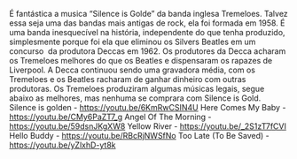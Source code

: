 
É  fantástica a musica “Silence is Golde” da banda inglesa Tremeloes. Talvez essa seja uma das bandas mais antigas de rock, ela foi formada em 1958. É uma banda inesquecível na história, independente do que tenha produzido, simplesmente porque foi ela que eliminou os Silvers Beatles em um concurso  da produtora Deccas em 1962. Os produtores da Decca acharam os Tremeloes melhores do que os Beatles e dispensaram os rapazes de Liverpool. A Decca continuou sendo uma gravadora média, com os Tremeloes e os Beatles racharam de ganhar dinheiro com outras produtoras. Os Tremeloes produziram algumas músicas legais, segue abaixo as melhores, mas nenhuma se comprara com Silence is Gold.
Silence is golden - https://youtu.be/6KmRwCSIN4U
Here Comes My Baby - https://youtu.be/CMy6PaZT7_g
Angel Of The Morning - https://youtu.be/59dsnJKgXW8
Yellow River - https://youtu.be/_2S1zT7fCVI
Hello Buddy - https://youtu.be/RBcRjNWSfNo
Too Late (To Be Saved) - https://youtu.be/yZlxhD-yt8k


